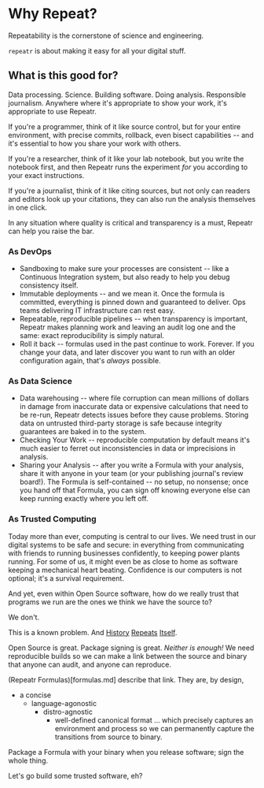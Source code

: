 Why Repeat?
===========

Repeatability is the cornerstone of science and engineering.

`repeatr` is about making it easy for all your digital stuff.



What is this good for?
----------------------

Data processing.  Science.  Building software.  Doing analysis.  Responsible journalism.
Anywhere where it's appropriate to show your work, it's appropriate to use Repeatr.

If you're a programmer, think of it like source control, but for your entire environment, with precise commits, rollback, even bisect capabilities -- and it's essential to how you share your work with others.

If you're a researcher, think of it like your lab notebook, but you write the notebook first, and then Repeatr runs the experiment *for* you according to your exact instructions.

If you're a journalist, think of it like citing sources, but not only can readers and editors look up your citations, they can also run the analysis themselves in one click.

In any situation where quality is critical and transparency is a must, Repeatr can help you raise the bar.

### As DevOps

- Sandboxing to make sure your processes are consistent -- like a Continuous Integration system, but also ready to help you debug consistency itself.
- Immutable deployments -- and we mean it.  Once the formula is committed, everything is pinned down and guaranteed to deliver.  Ops teams delivering IT infrastructure can rest easy.
- Repeatable, reproducible pipelines -- when transparency is important, Repeatr makes planning work and leaving an audit log one and the same: exact reproducibility is simply natural.
- Roll it back -- formulas used in the past continue to work.  Forever.  If you change your data, and later discover you want to run with an older configuration again, that's *always* possible.

### As Data Science

- Data warehousing -- where file corruption can mean millions of dollars in damage from inaccurate data or expensive calculations that need to be re-run, Repeatr detects issues before they cause problems.  Storing data on untrusted third-party storage is safe because integrity guarantees are baked in to the system.
- Checking Your Work -- reproducible computation by default means it's much easier to ferret out inconsistencies in data or imprecisions in analysis.
- Sharing your Analysis -- after you write a Formula with your analysis, share it with anyone in your team (or your publishing journal's review board!).  The Formula is self-contained -- no setup, no nonsense; once you hand off that Formula, you can sign off knowing everyone else can keep running exactly where you left off.

### As Trusted Computing

Today more than ever, computing is central to our lives.
We need trust in our digital systems to be safe and secure:
in everything from communicating with friends to running businesses confidently,
to keeping power plants running.  For some of us, it might even be as close to
home as software keeping a mechanical heart beating.
Confidence is our computers is not optional; it's a survival requirement.

And yet, even within Open Source software, how do we really trust that programs
we run are the ones we think we have the source to?

We don't.

This is a known problem.  And
[History](https://twitter.com/bcrypt/status/645757802384719872)
[Repeats](https://theintercept.com/2015/03/10/ispy-cia-campaign-steal-apples-secrets/)
[Itself](https://people.torproject.org/~mikeperry/transient/2014MozillaReproducible.pdf).

Open Source is great.  Package signing is great.  *_Neither_ _is_ _enough_!*
We need reproducible builds so we can make a link between the source and
binary that anyone can audit, and anyone can reproduce.

(Repeatr Formulas)[formulas.md] describe that link.  They are, by design,
  - a concise
    - language-agonostic
      - distro-agnostic
        - well-defined canonical format
... which precisely captures an environment and process so we can permanently
capture the transitions from source to binary.

Package a Formula with your binary when you release software; sign the whole thing.

Let's go build some trusted software, eh?
